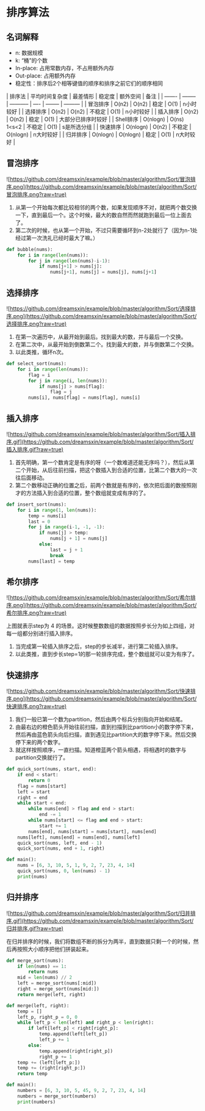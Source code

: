 # 排序算法

## 名词解释

- n: 数据规模
- k: “桶”的个数
- In-place: 占用常数内存，不占用额外内存
- Out-place: 占用额外内存
- 稳定性：排序后2个相等键值的顺序和排序之前它们的顺序相同

| 排序法 | 平均时间复杂度 | 最差情形 | 稳定度 | 额外空间 | 备注 |
| ——- | ——– | ———– | —- | ——– | ——— |
| 冒泡排序 | O(n2) | O(n2) | 稳定 | O(1) | n小时较好 |
| 选择排序 | O(n2) | O(n2) | 不稳定 | O(1) | n小时较好 |
| 插入排序 | O(n2) | O(n2) | 稳定 | O(1) | 大部分已排序时较好 |
| Shell排序 | O(nlogn) | O(ns) 1<s<2 | 不稳定 | O(1) | s是所选分组 |
| 快速排序 | O(nlogn) | O(n2) | 不稳定 | O(nlogn) | n大时较好 |
| 归并排序 | O(nlogn) | O(nlogn) | 稳定 | O(1) | n大时较好 |

## 冒泡排序

![https://github.com/dreamsxin/example/blob/master/algorithm/Sort/冒泡排序.png](https://github.com/dreamsxin/example/blob/master/algorithm/Sort/冒泡排序.png?raw=true)


1. 从第一个开始每次都比较相邻的两个数，如果发现顺序不对，就把两个数交换一下，直到最后一个。这个时候，最大的数自然而然就跑到最后一位上面去了。
2. 第二次的时候，也从第一个开始，不过只需要循环到n-2处就行了（因为n-1处经过第一次洗礼已经时最大了嘛。）

```python
def bubble(nums):
    for i in range(len(nums)):
        for j in range(len(nums)-i-1):
            if nums[j+1] > nums[j]:
                nums[j+1], nums[j] = nums[j], nums[j+1]
```

## 选择排序

![https://github.com/dreamsxin/example/blob/master/algorithm/Sort/选择排序.png](https://github.com/dreamsxin/example/blob/master/algorithm/Sort/选择排序.png?raw=true)

1. 在第一次遍历中，从最开始到最后。找到最大的数，并与最后一个交换。
2. 在第二次中，从最开始到倒数第二个。找到最大的数，并与倒数第二个交换。
3. 以此类推，循环n次。

```python
def select_sort(nums):
    for i in range(len(nums)):
        flag = i
        for j in range(i, len(nums)):
            if nums[j] > nums[flag]:
                flag = j
        nums[i], nums[flag] = nums[flag], nums[i]
```

## 插入排序

![https://github.com/dreamsxin/example/blob/master/algorithm/Sort/插入排序.gif](https://github.com/dreamsxin/example/blob/master/algorithm/Sort/插入排序.gif?raw=true)


1. 首先明确，第一个数肯定是有序的呀（一个数难道还能无序吗？），然后从第二个开始，从后往前扫描，把这个数插入到合适的位置，比第二个数大的一次往后面移动。
2. 第二个数移动正确的位置之后，前两个数就是有序的，依次把后面的数按照刚才的方法插入到合适的位置，整个数组就变成有序的了。

```python
def insert_sort(nums):
    for i in range(1, len(nums)):
        temp = nums[i]
        last = 0
        for j in range(i-1, -1, -1):
            if nums[j] > temp:
                nums[j + 1] = nums[j]
            else:
                last = j + 1
                break
        nums[last] = temp
```

## 希尔排序

![https://github.com/dreamsxin/example/blob/master/algorithm/Sort/希尔排序.png](https://github.com/dreamsxin/example/blob/master/algorithm/Sort/希尔排序.png?raw=true)

上图就表示step为 4 的场景。这时候整数数组的数据按照步长分为如上四组，对每一组都分别进行插入排序。

1. 当完成第一轮插入排序之后，step的步长减半，进行第二轮插入排序。
2. 以此类推，直到步长step=1的那一轮排序完成，整个数组就可以变为有序了。

## 快速排序

![https://github.com/dreamsxin/example/blob/master/algorithm/Sort/快速排序.png](https://github.com/dreamsxin/example/blob/master/algorithm/Sort/快速排序.png?raw=true)


1. 我们一般已第一个数为partition，然后由两个标兵分别指向开始和结尾。
2. 由最右边的橙色箭头开始往前扫描，直到扫描到比partition小的数字停下来，然后再由蓝色箭头向后扫描，直到遇见比partition大的数字停下来。然后交换停下来的两个数字。
3. 就这样按照顺序，一直扫描。知道橙蓝两个箭头相遇，将相遇时的数字与partition交换就行了。

```python
def quick_sort(nums, start, end):
    if end < start:
        return 0
    flag = nums[start]
    left = start
    right = end
    while start < end:
        while nums[end] > flag and end > start:
            end -= 1
        while nums[start] <= flag and end > start:
            start += 1
        nums[end], nums[start] = nums[start], nums[end]
    nums[left], nums[end] = nums[end], nums[left]
    quick_sort(nums, left, end - 1)
    quick_sort(nums, end + 1, right)

def main():
    nums = [6, 3, 10, 5, 1, 9, 2, 7, 23, 4, 14]
    quick_sort(nums, 0, len(nums) - 1)
    print(nums)
```

## 归并排序

![https://github.com/dreamsxin/example/blob/master/algorithm/Sort/归并排序.gif](https://github.com/dreamsxin/example/blob/master/algorithm/Sort/归并排序.gif?raw=true)

在归并排序的时候，我们将数组不断的拆分为两半，直到数据只剩一个的时候，然后再按照大小顺序把他们拼装起来。

```python
def merge_sort(nums):
    if len(nums) == 1:
        return nums
    mid = len(nums) // 2
    left = merge_sort(nums[:mid])
    right = merge_sort(nums[mid:])
    return merge(left, right)

def merge(left, right):
    temp = []
    left_p, right_p = 0, 0
    while left_p < len(left) and right_p < len(right):
        if left[left_p] < right[right_p]:
            temp.append(left[left_p])
            left_p += 1
        else:
            temp.append(right[right_p])
            right_p += 1
    temp += (left[left_p:])
    temp += (right[right_p:])
    return temp

def main():
    numbers = [6, 3, 10, 5, 45, 9, 2, 7, 23, 4, 14]
    numbers = merge_sort(numbers)
    print(numbers)
```
